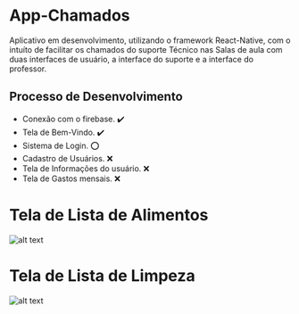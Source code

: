 # App-Chamados

Aplicativo em desenvolvimento, utilizando o framework React-Native, com o intuíto de facilitar os chamados do suporte Técnico nas Salas de aula com duas interfaces de usuário, a interface do suporte e a interface do professor.

## Processo de Desenvolvimento

- Conexão com o firebase. :heavy_check_mark:
- Tela de Bem-Vindo. :heavy_check_mark:
- Sistema de Login. :o:
- Cadastro de Usuários.  	:x:
- Tela de Informações do usuário.  	:x:
- Tela de Gastos mensais.  	:x:

# Tela de Lista de Alimentos
![alt text](https://drive.google.com/file/d/1VLCzb3_FkzzZBa3pPqs-AE1deIjSdhFy)

# Tela de Lista de Limpeza

![alt text](https://lh3.googleusercontent.com/pw/AM-JKLVN8WU3QZWeVQAVJTn-WqW9xvjmvKOtoDKqBAfC756zkeRbApjUbKUBzDATvIo3w_O7jNuX31rv8QdL-YMMNMAWdR-42fX1V_97qlr34DmoLvFLR20_rHcyHY63GFfD6Arx39J1W8u7jwJfxltVZ2ml=w454-h955-no?authuser=0)
